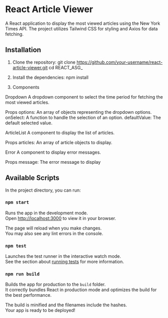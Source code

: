 # React Article Viewer

A React application to display the most viewed articles using the New York Times API. 
The project utilizes Tailwind CSS for styling and Axios for data fetching.



## Installation

1. Clone the repository:
   git clone https://github.com/your-username/react-article-viewer.git
   cd  REACT_ASG_

2. Install the dependencies:
   npm install


3. Components

  Dropdown
   A dropdown component to select the time period for fetching the most viewed articles.

  Props
   options: An array of objects representing the dropdown options.
   onSelect: A function to handle the selection of an option.
   defaultValue: The default selected value.

  ArticleList
  A component to display the list of articles.

  Props
  articles: An array of article objects to display.

  Error
  A component to display error messages.

  Props
  message: The error message to display   

## Available Scripts

In the project directory, you can run:

### `npm start`

Runs the app in the development mode.\
Open [http://localhost:3000](http://localhost:3000) to view it in your browser.

The page will reload when you make changes.\
You may also see any lint errors in the console.

### `npm test`

Launches the test runner in the interactive watch mode.\
See the section about [running tests](https://facebook.github.io/create-react-app/docs/running-tests) for more information.

### `npm run build`

Builds the app for production to the `build` folder.\
It correctly bundles React in production mode and optimizes the build for the best performance.

The build is minified and the filenames include the hashes.\
Your app is ready to be deployed!
